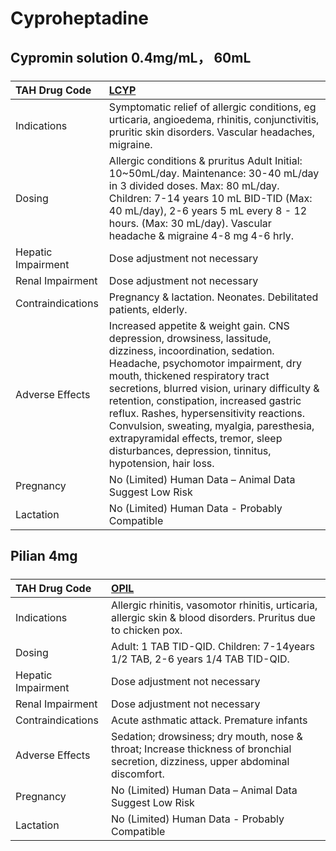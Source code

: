 # Cyproheptadine

## Cypromin solution 0.4mg/mL， 60mL

##### 

| TAH Drug Code      | [LCYP](https://www.tahsda.org.tw/drugs/hissearch.php?drug_code=LCYP)                                                                                                                                                                                                                                                                                                                                                                                                         |
|:-------------------|:-----------------------------------------------------------------------------------------------------------------------------------------------------------------------------------------------------------------------------------------------------------------------------------------------------------------------------------------------------------------------------------------------------------------------------------------------------------------------------|
| Indications        | Symptomatic relief of allergic conditions, eg urticaria, angioedema, rhinitis, conjunctivitis, pruritic skin disorders. Vascular headaches, migraine.                                                                                                                                                                                                                                                                                                                        |
| Dosing             | Allergic conditions & pruritus Adult Initial: 10~50mL/day. Maintenance: 30-40 mL/day in 3 divided doses. Max: 80 mL/day. Children: 7-14 years 10 mL BID-TID (Max: 40 mL/day), 2-6 years 5 mL every 8 - 12 hours. (Max: 30 mL/day). Vascular headache & migraine 4-8 mg 4-6 hrly.                                                                                                                                                                                             |
| Hepatic Impairment | Dose adjustment not necessary                                                                                                                                                                                                                                                                                                                                                                                                                                                |
| Renal Impairment   | Dose adjustment not necessary                                                                                                                                                                                                                                                                                                                                                                                                                                                |
| Contraindications  | Pregnancy & lactation. Neonates. Debilitated patients, elderly.                                                                                                                                                                                                                                                                                                                                                                                                              |
| Adverse Effects    | Increased appetite & weight gain. CNS depression, drowsiness, lassitude, dizziness, incoordination, sedation. Headache, psychomotor impairment, dry mouth, thickened respiratory tract secretions, blurred vision, urinary difficulty & retention, constipation, increased gastric reflux. Rashes, hypersensitivity reactions. Convulsion, sweating, myalgia, paresthesia, extrapyramidal effects, tremor, sleep disturbances, depression, tinnitus, hypotension, hair loss. |
| Pregnancy          | No (Limited) Human Data – Animal Data Suggest Low Risk                                                                                                                                                                                                                                                                                                                                                                                                                       |
| Lactation          | No (Limited) Human Data - Probably Compatible                                                                                                                                                                                                                                                                                                                                                                                                                                |

## Pilian 4mg

##### 

| TAH Drug Code      | [OPIL](https://www.tahsda.org.tw/drugs/hissearch.php?drug_code=OPIL)                                                              |
|:-------------------|:----------------------------------------------------------------------------------------------------------------------------------|
| Indications        | Allergic rhinitis, vasomotor rhinitis, urticaria, allergic skin & blood disorders. Pruritus due to chicken pox.                   |
| Dosing             | Adult: 1 TAB TID-QID. Children: 7-14years 1/2 TAB, 2-6 years 1/4 TAB TID-QID.                                                     |
| Hepatic Impairment | Dose adjustment not necessary                                                                                                     |
| Renal Impairment   | Dose adjustment not necessary                                                                                                     |
| Contraindications  | Acute asthmatic attack. Premature infants                                                                                         |
| Adverse Effects    | Sedation; drowsiness; dry mouth, nose & throat; Increase thickness of bronchial secretion, dizziness, upper abdominal discomfort. |
| Pregnancy          | No (Limited) Human Data – Animal Data Suggest Low Risk                                                                            |
| Lactation          | No (Limited) Human Data - Probably Compatible                                                                                     |

